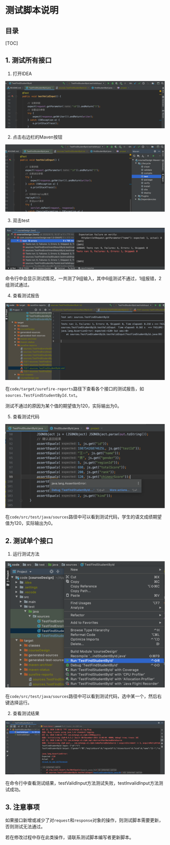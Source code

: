 测试脚本说明
===

目录
---

[TOC]

## 1. 测试所有接口

1. 打开IDEA

![IDEA](../../figures/test_script_operation_1.png)

2. 点击右边栏的Maven按钮

![Maven](../../figures/test_script_operation_2.png)

3. 双击test

![Maven](../../figures/test_script_operation_3.png)

命令行中会显示测试情况，一共测了9组输入，其中6组测试不通过，1组报错，2组测试通过。

4. 查看测试报告

![Maven](../../figures/test_script_operation_4.png)

在`code/target/surefire-reports`路径下查看各个接口的测试报告，如`sources.TestFindStudentById.txt`。

测试不通过的原因为某个值的期望值为120，实际输出为0。

5. 查看测试代码

![Maven](../../figures/test_script_operation_5.png)

在`code/src/test/java/sources`路径中可以看到测试代码，学生的语文成绩期望值为120，实际输出为0。

## 2. 测试单个接口

1. 运行测试方法

![Maven](../../figures/test_script_operation_6.png)

在`code/src/test/java/sources`路径中可以看到测试代码，选中某一个，然后右键选择运行。

2. 查看测试结果

![Maven](../../figures/test_script_operation_7.png)

在命令行中查看测试结果，testValidInput方法测试失败，testInvalidInput方法测试成功。

## 3. 注意事项

如果接口新增或减少了对`request`和`response`对象的操作，则测试脚本需要更新，否则测试无法通过。

若在修改过程中存在此类操作，请联系测试脚本编写者更新脚本。
